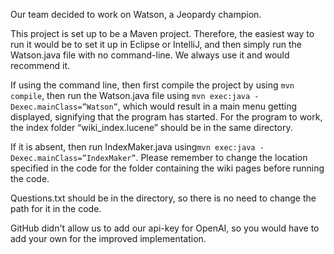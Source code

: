 Our team decided to work on Watson, a Jeopardy champion. 

This project is set up to be a Maven project. Therefore, the easiest way to run it would be to set it up in Eclipse or IntelliJ, and then simply run the Watson.java file with no command-line. We always use it and would recommend it. 

If using the command line, then first compile the project by using ```mvn compile```, then run the Watson.java file using ```mvn exec:java -Dexec.mainClass=”Watson”```, which would result in a main menu getting displayed, signifying that the program has started. For the program to work, the index folder “wiki_index.lucene” should be in the same directory. 

If it is absent, then run IndexMaker.java  using```mvn exec:java -Dexec.mainClass=”IndexMaker”```. Please remember to change the location specified in the code for the folder containing the wiki pages before running the code. 

Questions.txt should be in the directory, so there is no need to change the path for it in the code. 

GitHub didn't allow us to add our api-key for OpenAI, so you would have to add your own for the improved implementation. 

